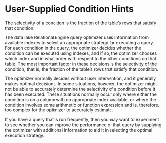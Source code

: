<!-- loioa5023f4284f21015abc5e5c08be1034b -->

# User-Supplied Condition Hints

The selectivity of a condition is the fraction of the table’s rows that satisfy that condition.

The data lake Relational Engine query optimizer uses information from available indexes to select an appropriate strategy for executing a query. For each condition in the query, the optimizer decides whether the condition can be executed using indexes, and if so, the optimizer chooses which index and in what order with respect to the other conditions on that table. The most important factor in these decisions is the selectivity of the condition; that is, the fraction of the table’s rows that satisfy that condition.

The optimizer normally decides without user intervention, and it generally makes optimal decisions. In some situations, however, the optimizer might not be able to accurately determine the selectivity of a condition before it has been executed. These situations normally occur only where either the condition is on a column with no appropriate index available, or where the condition involves some arithmetic or function expression and is, therefore, too complex for the optimizer to accurately estimate.

If you have a query that is run frequently, then you may want to experiment to see whether you can improve the performance of that query by supplying the optimizer with additional information to aid it in selecting the optimal execution strategy.

